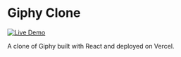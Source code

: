 # Giphy Clone

[![Live Demo](https://img.shields.io/badge/demo-online-green.svg)](https://giphy-clone-blond.vercel.app/)

A clone of Giphy built with React and deployed on Vercel.
